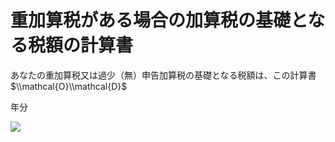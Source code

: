# 重加算税がある場合の加算税の基礎となる税額の計算書

あなたの重加算税又は過少（無）申告加算税の基礎となる税額は、この計算書 $\\mathcal{O}\\mathcal{D}$

年分

![](https://www.nta.go.jp/tmp/2623b10d-2704-4b00-b861-49d1ab184502/images/9e28e9242e3e191ba3dfa7fffb85480e80e17ec1f64cf0a362d437a9919fd67e.jpg)